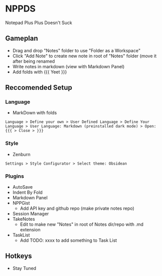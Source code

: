 # NPPDS
Notepad Plus Plus Doesn't Suck

## Gameplan
- Drag and drop "Notes" folder to use "Folder as a Workspace"
- Click "Add Note" to create new note in root of "Notes" folder (move it after being renamed
- Write notes in markdown (view with Markdown Panel)
- Add folds with {{{ Yeet }}}

## Reccomended Setup

### Language
- MarkDown with folds
```
Language > Define your own > User Defined Language > Define Your Language > User Language: Markdown (preinstalled dark mode) > Open: {{{ > Close > }}}
```
### Style
- Zenburn
```
Settings > Style Configurator > Select theme: Obsidean
```

### Plugins
- AutoSave
- Indent By Fold
- Markdown Panel
- NPPGist
  - Add API key and github repo (make private notes repo)
- Session Manager
- TakeNotes
  - Edit to make new "Notes" in root of Notes dir/repo with .md extension
- TaskList
  - Add TODO: xxxx to add something to Task List

## Hotkeys
- Stay Tuned

